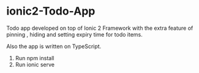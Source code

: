 # ionic2-Todo-App
Todo app developed on top of Ionic 2 Framework with the extra feature of pinning , hiding and setting expiry time for todo items.

Also the app is written on TypeScript.

1. Run npm install
2. Run ionic serve

